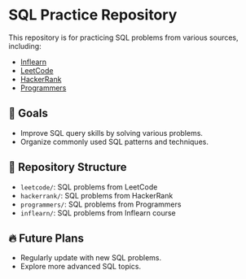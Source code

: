 # SQL Practice Repository

This repository is for practicing SQL problems from various sources, including:
- [Inflearn](https://www.inflearn.com/course/2023%EB%85%84-sql-%EC%BD%94%EB%94%A9%ED%85%8C%EC%8A%A4%ED%8A%B8-%EC%B2%AB%EA%B1%B8%EC%9D%8C/dashboard)
- [LeetCode](https://leetcode.com/)
- [HackerRank](https://www.hackerrank.com/domains/sql)
- [Programmers](https://programmers.co.kr/)

## 🎯 Goals
- Improve SQL query skills by solving various problems.
- Organize commonly used SQL patterns and techniques.

## 📂 Repository Structure
- `leetcode/`: SQL problems from LeetCode
- `hackerrank/`: SQL problems from HackerRank
- `programmers/`: SQL problems from Programmers
- `inflearn/`: SQL problems from Inflearn course

## 🔥 Future Plans
- Regularly update with new SQL problems.
- Explore more advanced SQL topics.
